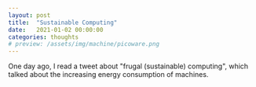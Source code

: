 ```yaml
---
layout: post
title:  "Sustainable Computing"
date:   2021-01-02 00:00:00
categories: thoughts
# preview: /assets/img/machine/picoware.png
---
```


One day ago, I read a tweet about "frugal (sustainable) computing", which talked about the increasing energy consumption of machines. 